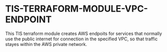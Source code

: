 # TIS-TERRAFORM-MODULE-VPC-ENDPOINT
This TIS terraform module creates AWS endpoits for services that normally use the public internet for connection in the specified VPC, so that traffic stayes within the AWS private network.
